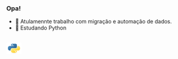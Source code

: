 ### Opa!

- 🔭 Atulamennte trabalho com migração e automação de dados.
- 🌱 Estudando Python

<div style="display: inline_block"><br>
  <img align="center" alt="Rafa-Python" height="30" width="40" src="https://raw.githubusercontent.com/devicons/devicon/master/icons/python/python-original.svg">
</div>
